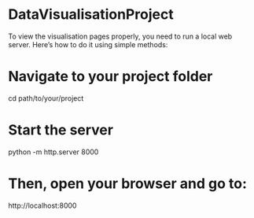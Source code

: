 # DataVisualisationProject
To view the visualisation pages properly, you need to run a local web server. Here’s how to do it using simple methods:

# Navigate to your project folder
cd path/to/your/project

# Start the server
python -m http.server 8000

# Then, open your browser and go to: 
http://localhost:8000
